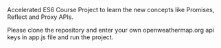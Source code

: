 Accelerated ES6 Course Project to learn the new concepts like Promises, Reflect and Proxy APIs.

Please clone the repository and enter your own openweathermap.org api keys in app.js file and run the project.

